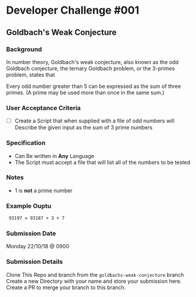 # Developer Challenge #001
## Goldbach's Weak Conjecture

### Background 
In number theory, Goldbach's weak conjecture, also known as the odd Goldbach conjecture, the ternary Goldbach problem, or the 3-primes problem, states that

Every odd number greater than 5 can be expressed as the sum of three primes. (A prime may be used more than once in the same sum.)

### User Acceptance Criteria
- [ ] Create a Script that when supplied with a file of odd numbers will Describe the given input as the sum of 3 prime numbers

### Specification
- Can Be written in **Any** Language
- The Script must accept a file that will list all of the numbers to be tested

### Notes
- 1 is **not** a prime number

### Example Ouptu
```BASH
 93197 = 93187 + 3 + 7
```

 ### Submission Date
 Monday 22/10/18 @ 0900

 ### Submission Details
 Clone This Repo and branch from the `goldbachs-weak-conjecture` branch
 Create a new Directory with your name and store your submission here.
 Create a PR to merge your branch to this branch.